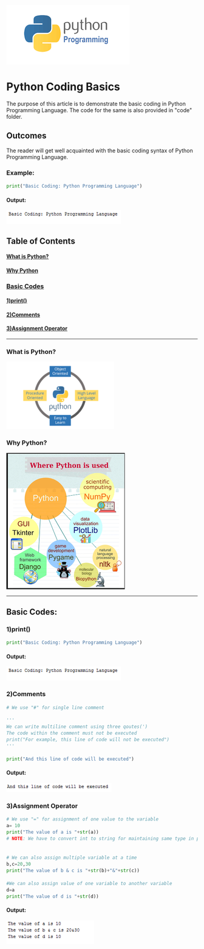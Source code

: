 ![python](/images/pythonprogramming.png)
# Python Coding Basics
The purpose of this article is to demonstrate the basic coding in Python Programming Language. The code for the same is also provided in "code" folder.
## Outcomes
The reader will get well acquainted with the basic coding syntax of Python Programming Language.
### Example:
```python
print("Basic Coding: Python Programming Language")
```
#### Output:
![python](/images/print.PNG)

## Table of Contents
#### [What is Python?](https://github.com/jimitshah77/Python-Basics/blob/master/README.md#what-is-python-1)
#### [Why Python](https://github.com/jimitshah77/Python-Basics/blob/master/README.md#why-python-1)
### [Basic Codes](https://github.com/jimitshah77/Python-Basics/blob/master/README.md#basic-codes-1)
#### [1)print()](https://github.com/jimitshah77/Python-Basics/blob/master/README.md#1print-1)
#### [2)Comments]()
#### [3)Assignment Operator](https://github.com/jimitshah77/Python-Basics/blob/master/README.md#3assignment-operator-1)


---

### What is Python?
![python](images/python3.png)

### Why Python?
![python](images/usesofpython.png)

***

## Basic Codes:

### 1)print()
```python
print("Basic Coding: Python Programming Language")
```
#### Output:
![python](/images/print.PNG)

### 2)Comments
```python
# We use "#" for single line comment

'''
We can write multiline comment using three qoutes(')
The code within the comment must not be executed
print("For example, this line of code will not be executed")
'''

print("And this line of code will be executed")

```
#### Output:
![python](/images/comments.PNG)

### 3)Assignment Operator
```python
# We use "=" for assignment of one value to the variable
a= 10
print("The value of a is "+str(a))
# NOTE: We have to convert int to string for maintaining same type in print statement


# We can also assign multiple variable at a time
b,c=20,30
print("The value of b & c is "+str(b)+"&"+str(c))

#We can also assign value of one variable to another variable
d=a
print("The value of d is "+str(d))
```
#### Output:
![python](/images/assignment_operator.PNG)


